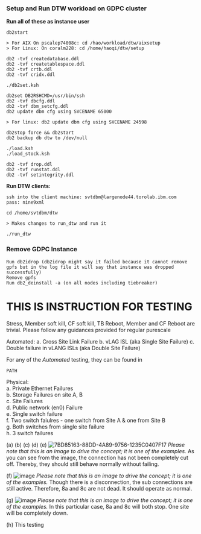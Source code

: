 ### Setup and Run DTW workload on GDPC cluster 
**Run all of these as instance user**

```
db2start
 
> For AIX On pscalep74008c: cd /hao/workload/dtw/aixsetup
> For Linux: On coralm228: cd /home/haoqi/dtw/setup

db2 -tvf createdatabase.ddl
db2 -tvf createtablespace.ddl
db2 -tvf crtb.ddl
db2 -tvf cridx.ddl

./db2set.ksh

db2set DB2RSHCMD=/usr/bin/ssh
db2 -tvf dbcfg.ddl
db2 -tvf dbm_setcfg.ddl
db2 update dbm cfg using SVCENAME 65000

> For linux: db2 update dbm cfg using SVCENAME 24598

db2stop force && db2start
db2 backup db dtw to /dev/null

./load.ksh
./load_stock.ksh

db2 -tvf drop.ddl
db2 -tvf runstat.ddl
db2 -tvf setintegrity.ddl
```

**Run DTW clients:**
```
ssh into the client machine: svtdbm@largenode44.torolab.ibm.com
pass: nine9xml

cd /home/svtdbm/dtw

> Makes changes to run_dtw and run it

./run_dtw
```

### Remove GDPC Instance 
```
Run db2idrop (db2idrop might say it failed because it cannot remove gpfs but in the log file it will say that instance was dropped successfully)
Remove gpfs
Run db2_deinstall -a (on all nodes including tiebreaker)
```

# THIS IS INSTRUCTION FOR TESTING 

Stress, Member soft kill, CF soft kill, TB Reboot, Member and CF Reboot are trivial. Please follow any guidances provided for regular purescale

Automated: 
a. Cross Site Link Failure 
b. vLAG ISL (aka Single Site Failure) 
c. Double failure in vLANG ISLs (aka Double Site Failure) 

For any of the *Automated* testing, they can be found in 
```
PATH
```

Physical: <br>
a. Private Ethernet Failures <br>
b. Storage Failures on site A, B <br>
c. Site Failures <br>
d. Public network (en0) Failure <br>
e. Single switch failure <br>
f. Two switch faiulres - one switch from Site A & one from Site B <br>
g. Both switches from single site failure <br>
h. 3 switch failures <br>

(a) 
(b) 
(c)
(d) 
(e)
![7BD85163-88DD-4A89-9756-1235C0407F17](https://user-images.githubusercontent.com/65144979/215292088-1d0ef368-28ac-429b-bf53-3af190d068a2.jpeg)
*Please note that this is an image to drive the concept; it is one of the examples.* 
As you can see from the image, the connection has not been completely cut off. Thereby, they should still behave normally without failing. 

(f)
![image](https://user-images.githubusercontent.com/65144979/215292397-b8281e04-7c4d-461c-a8c1-0670f50cba0a.jpeg)
*Please note that this is an image to drive the concept; it is one of the examples.* 
Though there is a disconnection, the sub connections are still active. Therefore, 8a and 8c are not dead. It should operate as normal. 

(g) 
![image](https://user-images.githubusercontent.com/65144979/215292309-18a50fdc-908d-4d37-87f5-3386a1876d2c.jpeg)
*Please note that this is an image to drive the concept; it is one of the examples.*
In this particular case, 8a and 8c will both stop. One site will be completely down. 

(h) This testing 

